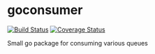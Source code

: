 # goconsumer

[![Build Status](https://travis-ci.org/btccom/goconsumer.svg?branch=master)](https://travis-ci.org/btccom/goconsumer)
[![Coverage Status](https://coveralls.io/repos/github/btccom/goconsumer/badge.svg?branch=master)](https://coveralls.io/github/btccom/goconsumer?branch=master)
    
Small go package for consuming various queues

